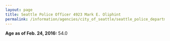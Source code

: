 ```yaml
---
layout: page
title: Seattle Police Officer 4923 Mark E. Oliphint
permalink: /information/agencies/city_of_seattle/seattle_police_department/copbook/4923/
---
```


**Age as of Feb. 24, 2016:** 54.0
